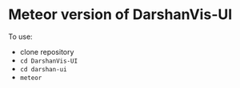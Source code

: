 # Meteor version of DarshanVis-UI

To use:
- clone repository
- `cd DarshanVis-UI`
- `cd darshan-ui`
- `meteor`
